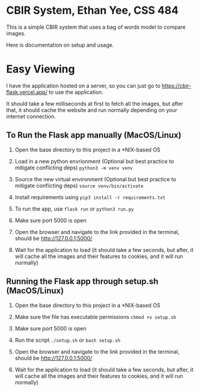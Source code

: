 # CBIR System, Ethan Yee, CSS 484

This is a simple CBIR system that uses a bag of words model to compare images.

Here is documentation on setup and usage.

# Easy Viewing

I have the application hosted on a server, so you can just go to https://cbir-flask.vercel.app/ to use the application.

It should take a few milliseconds at first to fetch all the images, but after that, it should cache the website and run normally depending on your internet connection.

## To Run the Flask app manually (MacOS/Linux)

1.  Open the base directory to this project in a \*NIX-based OS

2.  Load in a new python envrionment (Optional but best practice to mitigate conflicting deps) `python3 -m venv venv`

3.  Source the new virtual environment (Optional but best practice to mitigate conflicting deps) `source venv/bin/activate`

4.  Install requirements using `pip3 install -r requirements.txt`

5.  To run the app, use `flask run`  or  `python3 run.py`

6.  Make sure port 5000 is open

7.  Open the browser and navigate to the link provided in the terminal, should be http://127.0.0.1:5000/

8.  Wait for the application to load (it should take a few seconds, but after, it will cache all the images and their features to cookies, and it will run normally)

## Running the Flask app through setup.sh (MacOS/Linux)

1.  Open the base directory to this project in a \*NIX-based OS

2.  Make sure the file has executable permissions `chmod +x setup.sh`

3.  Make sure port 5000 is open

4.  Run the script `./setup.sh` or `bash setup.sh`

5.  Open the browser and navigate to the link provided in the terminal, should be http://127.0.0.1:5000/

6.  Wait for the application to load (it should take a few seconds, but after, it will cache all the images and their features to cookies, and it will run normally)